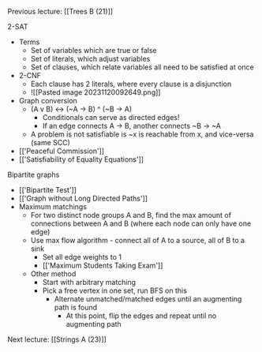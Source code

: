 Previous lecture: [[Trees B (21)]]


2-SAT
- Terms
	- Set of variables which are true or false
	- Set of literals, which adjust variables
	- Set of clauses, which relate variables all need to be satisfied at once
- 2-CNF
	- Each clause has 2 literals, where every clause is a disjunction
	- ![[Pasted image 20231120092649.png]]
- Graph conversion
	- (A v B) <-> (~A  -> B) ^ (~B -> A)
		- Conditionals can serve as directed edges!
		- If an edge connects A -> B, another connects ~B -> ~A 
	- A problem is not satisfiable is ~x is reachable from x, and vice-versa (same SCC)
- [['Peaceful Commission']]
- [['Satisfiability of Equality Equations']]

Bipartite graphs
- [['Bipartite Test']]
- [['Graph without Long Directed Paths']]
- Maximum matchings
	- For two distinct node groups A and B, find the max amount of connections between A and  B (where each node can only have one edge)
	- Use max flow algorithm - connect all of A to a source, all of B to a sink 
		- Set all edge weights to 1
		- [['Maximum Students Taking Exam']]
	- Other method
		- Start with arbitrary matching
		- Pick a free vertex in one set, run BFS on this
			- Alternate unmatched/matched edges until an augmenting path is found
				- At this point, flip the edges and repeat until no augmenting path


Next lecture: [[Strings A (23)]]